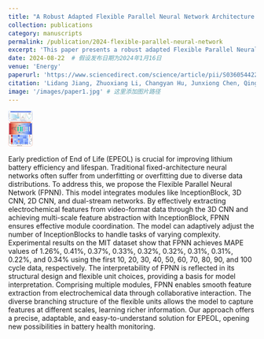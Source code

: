 ```yaml
---
title: "A Robust Adapted Flexible Parallel Neural Network Architecture for Early Prediction of Lithium Battery Lifespan"
collection: publications
category: manuscripts
permalink: /publication/2024-flexible-parallel-neural-network
excerpt: 'This paper presents a robust adapted Flexible Parallel Neural Network (FPNN) architecture for the early prediction of lithium battery lifespan, demonstrating superior predictive performance on the MIT dataset.'
date: 2024-08-22  # 假设发布日期为2024年1月16日
venue: 'Energy'
paperurl: 'https://www.sciencedirect.com/science/article/pii/S0360544224026148'
citation: 'Lidang Jiang, Zhuoxiang Li, Changyan Hu, Junxiong Chen, Qingsong Huang, Ge He. (2024). "A Robust Adapted Flexible Parallel Neural Network Architecture for Early Prediction of Lithium Battery Lifespan." <i>Energy</i>, 308, 132840.'
image: '/images/paper1.jpg' # 这里添加图片路径
---
```


<img src="/images/paper1.jpg" alt="Paper Image" style="width: 10%;">

Early prediction of End of Life (EPEOL) is crucial for improving lithium battery efficiency and lifespan. Traditional fixed-architecture neural networks often suffer from underfitting or overfitting due to diverse data distributions. To address this, we propose the Flexible Parallel Neural Network (FPNN). This model integrates modules like InceptionBlock, 3D CNN, 2D CNN, and dual-stream networks. By effectively extracting electrochemical features from video-format data through the 3D CNN and achieving multi-scale feature abstraction with InceptionBlock, FPNN ensures effective module coordination. The model can adaptively adjust the number of InceptionBlocks to handle tasks of varying complexity. Experimental results on the MIT dataset show that FPNN achieves MAPE values of 1.26%, 0.41%, 0.37%, 0.33%, 0.32%, 0.32%, 0.31%, 0.31%, 0.22%, and 0.34% using the first 10, 20, 30, 40, 50, 60, 70, 80, 90, and 100 cycle data, respectively. The interpretability of FPNN is reflected in its structural design and flexible unit choices, providing a basis for model interpretation. Comprising multiple modules, FPNN enables smooth feature extraction from electrochemical data through collaborative interaction. The diverse branching structure of the flexible units allows the model to capture features at different scales, learning richer information. Our approach offers a precise, adaptable, and easy-to-understand solution for EPEOL, opening new possibilities in battery health monitoring.
